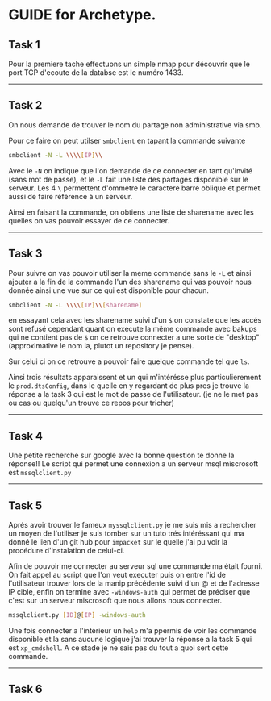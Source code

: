 # GUIDE for Archetype.

## Task 1

Pour la premiere tache effectuons un simple nmap pour découvrir que le port TCP d'ecoute de la databse est le numéro 1433.

---
## Task 2

On nous demande de trouver le nom du partage non administrative via smb.

Pour ce faire on peut utilser `smbclient` en tapant la commande suivante

```bash
smbclient -N -L \\\\[IP]\\
```

Avec le `-N` on indique que l'on demande de ce connecter en tant qu'invité (sans mot de passe), et le `-L` fait une liste des partages disponible sur le serveur.
Les 4 `\` permettent d'ommetre le caractere barre oblique et permet aussi de faire référence à un serveur. 

Ainsi en faisant la commande, on obtiens une liste de sharename avec les quelles on vas pouvoir essayer de ce connecter.

---
## Task 3 

Pour suivre on vas pouvoir utiliser la meme commande sans le `-L` et ainsi ajouter a la fin de la commande l'un des sharename qui vas pouvoir nous donnée ainsi une vue sur ce qui est disponible pour chacun.

```bash
smbclient -N -L \\\\[IP]\\[sharename]
```
en essayant cela avec les sharename suivi d'un `$` on constate que les accés sont refusé cependant quant on execute la même commande avec bakups qui ne contient pas de `$` on ce retrouve connecter a une sorte de "desktop" (approximative le nom la, plutot un repository je pense).

Sur celui ci on ce retrouve a pouvoir faire quelque commande tel que `ls`.

Ainsi trois résultats apparaissent et un qui m'intérésse plus particulierement le `prod.dtsConfig`, dans le quelle en y regardant de plus pres je trouve la réponse a la task 3 qui est le mot de passe de l'utilisateur. (je ne le met pas ou cas ou quelqu'un trouve ce repos pour tricher)

---
## Task 4

Une petite recherche sur google avec la bonne question te donne la réponse!! Le script qui permet une connexion a un serveur msql miscrosoft est `mssqlclient.py`

---
## Task 5

Aprés avoir trouver le fameux `myssqlclient.py` je me suis mis a rechercher un moyen de l'utiliser je suis tomber sur un tuto trés intéréssant qui ma donné le lien d'un git hub pour `impacket` sur le quelle j'ai pu voir la procédure d'instalation de celui-ci.

Afin de pouvoir me connecter au serveur sql une commande ma était fourni. On fait appel au script que l'on veut executer puis on entre l'id de l'utilisateur trouver lors de la manip précédente suivi d'un @ et de l'adresse IP cible, enfin on termine avec `-windows-auth` qui permet de préciser que c'est sur un serveur miscrosoft que nous allons nous connecter.

```bash
mssqlclient.py [ID]@[IP] -windows-auth
```

Une fois connecter a l'intérieur un `help` m'a ppermis de voir les commande disponible et la sans aucune logique j'ai trouver la réponse a la task 5 qui est `xp_cmdshell`. A ce stade je ne sais pas du tout a quoi sert cette commande.

---
## Task 6





